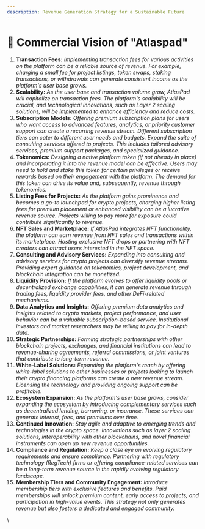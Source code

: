 ```yaml
---
description: Revenue Generation Strategy for a Sustainable Future
---
```


# 🎥 Commercial Vision of "Atlaspad"



1. **Transaction Fees:** _Implementing transaction fees for various activities on the platform can be a reliable source of revenue. For example, charging a small fee for project listings, token swaps, staking transactions, or withdrawals can generate consistent income as the platform's user base grows._
2. **Scalability:** _As the user base and transaction volume grow, AtlasPad will capitalize on transaction fees. The platform's scalability will be crucial, and technological innovations, such as Layer 2 scaling solutions, will be implemented to enhance efficiency and reduce costs._
3. **Subscription Models:** _Offering premium subscription plans for users who want access to advanced features, analytics, or priority customer support can create a recurring revenue stream. Different subscription tiers can cater to different user needs and budgets. Expand the suite of consulting services offered to projects. This includes tailored advisory services, premium support packages, and specialized guidance._&#x20;
4. **Tokenomics:** _Designing a native platform token (if not already in place) and incorporating it into the revenue model can be effective. Users may need to hold and stake this token for certain privileges or receive rewards based on their engagement with the platform. The demand for this token can drive its value and, subsequently, revenue through tokenomics._
5. **Listing Fees for Projects:** _As the platform gains prominence and becomes a go-to launchpad for crypto projects, charging higher listing fees for premium placement or enhanced visibility can be a lucrative revenue source. Projects willing to pay more for exposure could contribute significantly to revenue._
6. **NFT Sales and Marketplace:** _If AtlasPad integrates NFT functionality, the platform can earn revenue from NFT sales and transactions within its marketplace. Hosting exclusive NFT drops or partnering with NFT creators can attract users interested in the NFT space._
7. **Consulting and Advisory Services:** _Expanding into consulting and advisory services for crypto projects can diversify revenue streams. Providing expert guidance on tokenomics, project development, and blockchain integration can be monetized._
8. **Liquidity Provision:** _If the platform evolves to offer liquidity pools or decentralized exchange capabilities, it can generate revenue through trading fees, liquidity provider fees, and other DeFi-related mechanisms._
9. **Data Analytics and Insights:** _Offering premium data analytics and insights related to crypto markets, project performance, and user behavior can be a valuable subscription-based service. Institutional investors and market researchers may be willing to pay for in-depth data._
10. **Strategic Partnerships:** _Forming strategic partnerships with other blockchain projects, exchanges, and financial institutions can lead to revenue-sharing agreements, referral commissions, or joint ventures that contribute to long-term revenue._
11. **White-Label Solutions:** _Expanding the platform's reach by offering white-label solutions to other businesses or projects looking to launch their crypto financing platforms can create a new revenue stream. Licensing the technology and providing ongoing support can be profitable._
12. **Ecosystem Expansion:** _As the platform's user base grows, consider expanding the ecosystem by introducing complementary services such as decentralized lending, borrowing, or insurance. These services can generate interest, fees, and premiums over time._​​​​​​​
13. **Continued Innovation:** _Stay agile and adaptive to emerging trends and technologies in the crypto space. Innovations such as layer 2 scaling solutions, interoperability with other blockchains, and novel financial instruments can open up new revenue opportunities._
14. **Compliance and Regulation:** _Keep a close eye on evolving regulatory requirements and ensure compliance. Partnering with regulatory technology (RegTech) firms or offering compliance-related services can be a long-term revenue source in the rapidly evolving regulatory landscape._
15. **Membership Tiers and Community Engagement:** _Introduce membership tiers with exclusive features and benefits. Paid memberships will unlock premium content, early access to projects, and participation in high-value events. This strategy not only generates revenue but also fosters a dedicated and engaged community._

\
